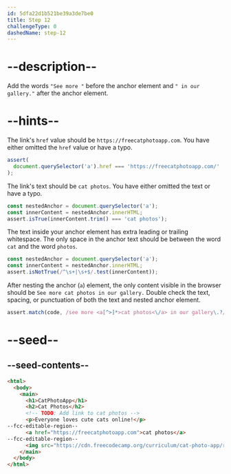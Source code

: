 ```yaml
---
id: 5dfa22d1b521be39a3de7be0
title: Step 12
challengeType: 0
dashedName: step-12
---
```


# --description--

Add the words `"See more "` before the anchor element and `" in our gallery."` after the anchor element.


# --hints--

The link's `href` value should be `https://freecatphotoapp.com`. You have either omitted the `href` value or have a typo.

```js
assert(
  document.querySelector('a').href === 'https://freecatphotoapp.com/'
);
```

The link's text should be `cat photos`. You have either omitted the text or have a typo.

```js
const nestedAnchor = document.querySelector('a');
const innerContent = nestedAnchor.innerHTML;
assert.isTrue(innerContent.trim() === 'cat photos');
```

The text inside your anchor element has extra leading or trailing whitespace. The only space in the anchor text should be between the word `cat` and the word `photos`.

```js
const nestedAnchor = document.querySelector('a');
const innerContent = nestedAnchor.innerHTML;
assert.isNotTrue(/^\s+|\s+$/.test(innerContent));
```

After nesting the anchor (`a`) element, the only content visible in the browser should be `See more cat photos in our gallery.` Double check the text, spacing, or punctuation of both the text and nested anchor element.

```js
assert.match(code, /see more <a[^>]*>cat photos<\/a> in our gallery\.?/i)
```

# --seed--

## --seed-contents--

```html
<html>
  <body>
    <main>
      <h1>CatPhotoApp</h1>
      <h2>Cat Photos</h2>
      <!-- TODO: Add link to cat photos -->
      <p>Everyone loves cute cats online!</p>
--fcc-editable-region--
      <a href="https://freecatphotoapp.com">cat photos</a>
--fcc-editable-region--
      <img src="https://cdn.freecodecamp.org/curriculum/cat-photo-app/relaxing-cat.jpg" alt="A cute orange cat lying on its back.">
    </main>
  </body>
</html>
```

